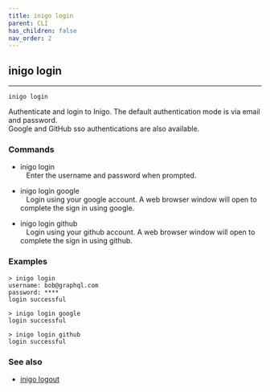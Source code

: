 ```yaml
---
title: inigo login
parent: CLI
has_children: false
nav_order: 2
---
```


## inigo login
---
```
inigo login
```
Authenticate and login to Inigo.
The default authentication mode is via email and password.  
Google and GitHub sso authentications are also available.

### Commands
- inigo login  
&nbsp;&nbsp;&nbsp;Enter the username and password when prompted.
- inigo login google    
&nbsp;&nbsp;&nbsp;Login using your google account. A web browser window will open to complete the sign in using google.

- inigo login github  
&nbsp;&nbsp;&nbsp;Login using your github account. A web browser window will open to complete the sign in using github.

### Examples
```
> inigo login
username: bob@graphql.com
password: ****
login successful

> inigo login google
login successful

> inigo login github
login successful
```

### See also
- [inigo logout](/cli_inigo_logout.html)
